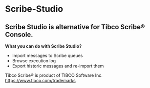 # Scribe-Studio

## Scribe Studio is alternative for Tibco Scribe® Console.

**What you can do with Scribe Studio?**

- Import messages to Scribe queues
- Browse execution log
- Export historic messages and re-import them

Tibco Scribe® is product of TIBCO Software Inc. https://www.tibco.com/trademarks
